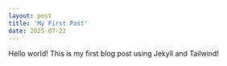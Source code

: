 ```yaml
---
layout: post
title: 'My First Post'
date: 2025-07-22
---
```


Hello world! This is my first blog post using Jekyll and Tailwind!
